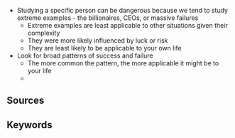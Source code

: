 - Studying a specific person can be dangerous because we tend to study extreme examples - the billionaires, CEOs, or massive failures
	- Extreme examples are least applicable to other situations given their complexity
	- They were more likely influenced by luck or risk
	- They are least likely to be applicable to your own life
- Look for broad patterns of success and failure
	- The more common the pattern, the more applicable it might be to your life
	- 
## Sources

## Keywords
